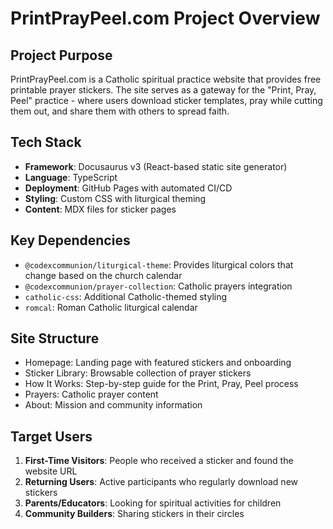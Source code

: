 # PrintPrayPeel.com Project Overview

## Project Purpose
PrintPrayPeel.com is a Catholic spiritual practice website that provides free printable prayer stickers. The site serves as a gateway for the "Print, Pray, Peel" practice - where users download sticker templates, pray while cutting them out, and share them with others to spread faith.

## Tech Stack
- **Framework**: Docusaurus v3 (React-based static site generator)
- **Language**: TypeScript
- **Deployment**: GitHub Pages with automated CI/CD
- **Styling**: Custom CSS with liturgical theming
- **Content**: MDX files for sticker pages

## Key Dependencies
- `@codexcommunion/liturgical-theme`: Provides liturgical colors that change based on the church calendar
- `@codexcommunion/prayer-collection`: Catholic prayers integration
- `catholic-css`: Additional Catholic-themed styling
- `romcal`: Roman Catholic liturgical calendar

## Site Structure
- Homepage: Landing page with featured stickers and onboarding
- Sticker Library: Browsable collection of prayer stickers
- How It Works: Step-by-step guide for the Print, Pray, Peel process
- Prayers: Catholic prayer content
- About: Mission and community information

## Target Users
1. **First-Time Visitors**: People who received a sticker and found the website URL
2. **Returning Users**: Active participants who regularly download new stickers
3. **Parents/Educators**: Looking for spiritual activities for children
4. **Community Builders**: Sharing stickers in their circles